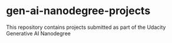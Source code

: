 # gen-ai-nanodegree-projects
This repository contains projects submitted as part of the Udacity Generative AI Nanodegree
